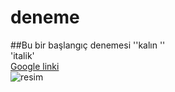 # deneme
##Bu bir başlangıç denemesi
''kalın '' <br/>
'italik'<br/>
[Google linki](https://google.com)<br/>
![resim](https://getwallpapers.com/wallpaper/full/7/b/d/845250-kung-fu-panda-3-wallpapers-1920x1200-for-meizu.jpg)
